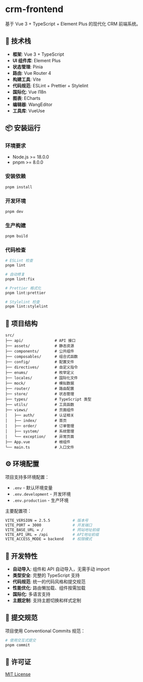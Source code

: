 # crm-frontend

基于 Vue 3 + TypeScript + Element Plus 的现代化 CRM 前端系统。

## 🚀 技术栈

- **框架**: Vue 3 + TypeScript
- **UI 组件库**: Element Plus
- **状态管理**: Pinia
- **路由**: Vue Router 4
- **构建工具**: Vite
- **代码规范**: ESLint + Prettier + Stylelint
- **国际化**: Vue I18n
- **图表**: ECharts
- **编辑器**: WangEditor
- **工具库**: VueUse

## 📦 安装运行

### 环境要求

- Node.js >= 18.0.0
- pnpm >= 8.0.0

### 安装依赖

```bash
pnpm install
```

### 开发环境

```bash
pnpm dev
```

### 生产构建

```bash
pnpm build
```

### 代码检查

```bash
# ESLint 检查
pnpm lint

# 自动修复
pnpm lint:fix

# Prettier 格式化
pnpm lint:prettier

# Stylelint 检查
pnpm lint:stylelint
```

## 📁 项目结构

```
src/
├── api/              # API 接口
├── assets/           # 静态资源
├── components/       # 公共组件
├── composables/      # 组合式函数
├── config/           # 配置文件
├── directives/       # 自定义指令
├── enums/            # 枚举定义
├── locales/          # 国际化文件
├── mock/             # 模拟数据
├── router/           # 路由配置
├── store/            # 状态管理
├── types/            # TypeScript 类型
├── utils/            # 工具函数
├── views/            # 页面组件
│   ├── auth/         # 认证相关
│   ├── index/        # 首页
│   ├── order/        # 订单管理
│   ├── system/       # 系统管理
│   └── exception/    # 异常页面
├── App.vue           # 根组件
└── main.ts           # 入口文件
```

## ⚙️ 环境配置

项目支持多环境配置：

- `.env` - 默认环境变量
- `.env.development` - 开发环境
- `.env.production` - 生产环境

主要配置项：

```bash
VITE_VERSION = 2.5.5          # 版本号
VITE_PORT = 3000              # 开发端口
VITE_BASE_URL = /             # 网站地址前缀
VITE_API_URL = /api           # API地址前缀
VITE_ACCESS_MODE = backend    # 权限模式
```

## 🔧 开发特性

- **自动导入**: 组件和 API 自动导入，无需手动 import
- **类型安全**: 完整的 TypeScript 支持
- **代码规范**: 统一的代码风格和提交规范
- **性能优化**: 路由懒加载、组件按需加载
- **国际化**: 多语言支持
- **主题定制**: 支持主题切换和样式定制

## 📝 提交规范

项目使用 Conventional Commits 规范：

```bash
# 使用交互式提交
pnpm commit
```

## 📄 许可证

[MIT License](LICENSE)
